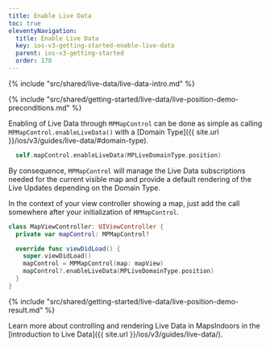 ```yaml
---
title: Enable Live Data
toc: true
eleventyNavigation:
  title: Enable Live Data
  key: ios-v3-getting-started-enable-live-data
  parent: ios-v3-getting-started
  order: 170
---
```


{% include "src/shared/live-data/live-data-intro.md" %}

{% include "src/shared/getting-started/live-data/live-position-demo-preconditions.md" %}

Enabling of Live Data through `MPMapControl` can be done as simple as calling `MPMapControl.enableLiveData()` with a [Domain Type]({{ site.url }}/ios/v3/guides/live-data/#domain-type).

```swift
  self.mapControl.enableLiveData(MPLiveDomainType.position)
```

By consequence, `MPMapControl` will manage the Live Data subscriptions needed for the current visible map and provide a default rendering of the Live Updates depending on the Domain Type.

In the context of your view controller showing a map, just add the call somewhere after your initialization of `MPMapControl`.

```swift
class MapViewController: UIViewController {
  private var mapControl: MPMapControl?

  override func viewDidLoad() {
    super.viewDidLoad()
    mapControl = MPMapControl(map: mapView)
    mapControl?.enableLiveData(MPLiveDomainType.position)
  }
}
```

{% include "src/shared/getting-started/live-data/live-position-demo-result.md" %}

Learn more about controlling and rendering Live Data in MapsIndoors in the [introduction to Live Data]({{ site.url }}/ios/v3/guides/live-data/).

